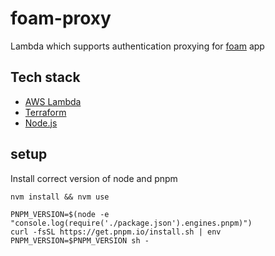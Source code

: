 # foam-proxy

Lambda which supports authentication proxying for [foam](https://github.com/luke-h1/foam) app

## Tech stack

- [AWS Lambda](https://aws.amazon.com/lambda/)
- [Terraform](https://www.terraform.io/)
- [Node.js](https://nodejs.org/en/)

## setup

Install correct version of node and pnpm

```
nvm install && nvm use
```

```
PNPM_VERSION=$(node -e "console.log(require('./package.json').engines.pnpm)")
curl -fsSL https://get.pnpm.io/install.sh | env PNPM_VERSION=$PNPM_VERSION sh -
```

